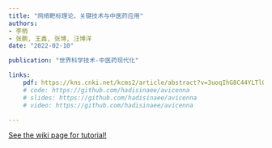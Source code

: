 ```yaml
---
title: "网络靶标理论、关键技术与中医药应用"
authors:
- 李梢
- 张鹏, 王鑫, 张博, 汪博洋
date: "2022-02-10"

publication: "世界科学技术-中医药现代化"

links:
    pdf: https://kns.cnki.net/kcms2/article/abstract?v=3uoqIhG8C44YLTlOAiTRKu87-SJxoEJu6LL9TJzd50n3ymYiAPUAr7DKWtv3kvDT29-sdHtJBa-7OWxhVULM2NB8m_ogyz9X&uniplatform=NZKPT
    # code: https://github.com/hadisinaee/avicenna
    # slides: https://github.com/hadisinaee/avicenna
    # video: https://github.com/hadisinaee/avicenna

---
```



[See the wiki page for tutorial!](https://github.com/hadisinaee/avicenna/wiki)